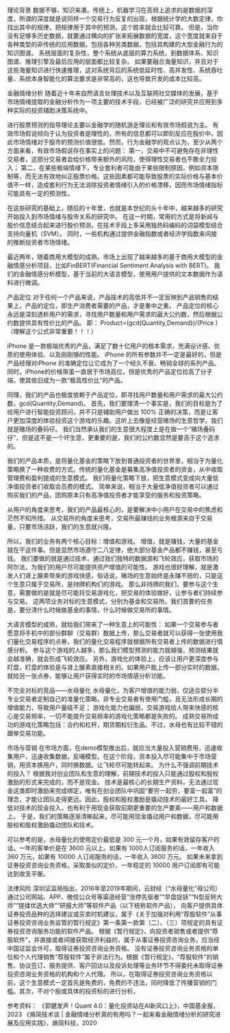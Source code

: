 理论背景
数据不够、知识来凑。传统上，机器学习在高频上追求的是数据的深度，所谓的深度就是说同样一个交易行为反复的出现，根据统计学的大数定律，你找出其中的规律，把规律用于其中的预测，这个胜率就会比较可靠。
但是，当你没有足够多历史数据，就要通过横向的扩张来拓展数据的宽度，这个宽度就来自于各种类型的非传统的应用数据，包括各种另类数据，包括其构建的大型金融行为的知识图谱。
系统层面的复杂性，整个系统从底层的算力系统，到数据体系、知识图谱、推理引擎及最后应用的层面都比较复杂。
如果要融合海量知识，并且对于这些海量知识进行快速推理，这对系统背后的系统低延时性、高并发性、系统吞吐量、系统本身智能化的算法要求是非常高的，这也导致开发的成本比较高。


金融情绪分析
随着近十年来自然语言处理技术以及互联网社交媒体的发展，基于市场情绪提取的金融分析作为一项主要的技术手段，已经被广泛的研究并应用到多种实际的投资辅助决策系统中。

进行股票预测的指导理论主要以金融学的随机游走理论和有效市场假说为主。
有效市场假说倾向于认为投资者是理性的，所有的信息都可以即刻反应在股价中，因此市场情绪对于股市的预测价值很低。然而，行为金融学的观点认为，至少从两个方面来看，有效市场假说存在事实上的问题：
第一，交易中不可避免存在非理性交易者，这部分交易者会给价格带来额外的风险，使得理性交易者也不敢全力投入；
第二，在某些极端情绪下，专业套利者可能由于某些限制原因，例如资本限制等，而无法有效地纠正股票价格。这些因素都可能导致股票的实际价格与基本价值不一样，造成套利行为无法消除投资者情绪引入的价格漂移，因而市场情绪指标可能具有一定的预测性。

在这些研究的基础上，随后的十年里，也就是本世纪的头十年中，越来越多的研究开始投入到市场情绪与股市关系的研究中。
在这一时期，常用的方式是将新闻与股价信息结合起来进行股价预测，在技术手段上多采用独热码编码的词袋模型结合支持向量机（SVM）。
同时，一些机构通过提供金融指数或者经济学指数来间接的推断投资者市场情绪。

最近两年，随着商用大模型的成熟，市场上出现了越来越多的基于商用大模型的金融情感分析项目，比如FinBERT(Financial Sentiment Analysis with BERT)。
我们的金融情感分析模型，基于当前的大语言模型，使用用户提供的文本数据作为语料进行微调。


产品定位
对于任何一个产品来说，产品技术的高低并不一定反映到产品销售的结果上，产品的定位，即生产消费者需要的产品，才是重中之重。
产品定位的核心永远是深刻透析用户的需求，寻找用户数量和用户需求的最大公约数，然后根据公约数提供具有性价比的产品。
即：
Product=(gcd⁡(Quantity,Demand))/(Price )
（理解这个公式非常重要！！！）

iPhone 是一款极端优秀的产品，满足了数十亿用户的根本需求，充满设计感、优质的使用体验、以及刚刚够的性能。
iPhone 的所有参数并不一定是最好的，但是产品经理对iPhone 的准确定位让它成为了一个经久不衰、畅销全球的系列产品。
同时，iPhone的价格带虽一直居于市场高位，但是优秀的产品定位拉高了分子端，使其依旧成为一款“极高性价比”的产品。

同理，我们的产品也极度依赖于产品定位，即寻找用户数量和用户需求的最大公约数，gcd⁡(Quantity,Demand)。
首先，我们要理清一个事实是，我们的目标是为了给用户进行智能投资顾问，并不只是辅助用户做出 100% 正确的决策，而是让客户更加深度的体验投资这个游戏的乐趣。这听上去像是经营赌场的生意哲学，我们就是赌场的叠码仔。
我们当然承认我们的生意很大程度上是在做一个“赌场叠码仔”，但是这不是一个坏生意，更重要的是，我们的公约数显然是要高于这个追求的。

我们的产品本质，是将量化基金的策略下放到普通投资者的世界里，相当于为量化策略换了一种收费的方式。传统的量化基金是募集高净值投资者的资金，从中收取管理费和盈利提成的生意模式。
我们将量化策略下放，把生意模式变成向大量低净值投资者们收取会员费的模式。
简单来说，相当于大量低净值投资者可以通过购买我们的产品，团购原本只有高净值投资者才能享受的服务和投资策略。

从用户的角度来思考，我们的产品最核心的，是要解决中小用户在交易中的焦虑和茫然不知所措。
从交易所的角度来思考，交易所最赚钱的业务根源来自于交易量，只要市场活跃，我们的生意就兴隆。

所以，我们的业务有两个核心目标：增值和游戏。
增值，就是赚钱，大量的基金就在干这件事。但是显然市场遵守二八定律，绝大部分基金产品都不赚钱，甚至亏钱。
我们要做的就是通过技术，通过我们独特的数据源和飞轮效应，获取市场的阿尔法，为我们的用户尽可能提供资产增值的可能性。
游戏也很好理解，就是激发人们肾上腺素带来的游戏快感，俗话说，赌场的生意始终是永赚不赔的，只是这个生意只属于交易所，是持牌机构们的游戏。
那么非持牌的我们，要参与这个生意，需要做的是就是尽可能将交易游戏化，把交易的体验做好，让参与者们持续参与交易。
这两项业务对标的生意模式，分别为基金和交易所。我们首要的任务是，要分清什么时候做基金的事情，什么时候做交易所的事情。

大语言模型的成熟，就给我们带来了一种生意上的可能性：
如果一个交易参与者愿意将手机中的部分群聊（交易群）数据上传，那么交易者就可以获得一张使用我们量化交易程序的点券，我们的量化交易程序就根据所有交易者上传的数据进行情感分析。
参与这个游戏的人越多，那么我们模型预测的能力就越强，预测结果就会越准确，就会形成飞轮效应。
另外，游戏化的体验上，应该让用户更深度参与盯盘，盯盘的体验是与肾上腺素直接相关的。如果用户能上传一部分实时的数据，就给另一张点券，能够让用户获得实时的市场情感分析功能。


不完全对标的竞品——水母量化
水母量化，为客户增值的能力弱，仅适合部分半专业交易者定制自己的准量化策略，非专业交易者有使用门槛，且无法形成长期的增值能力，导致用户量级不足；
游戏化能力也偏弱，交易游戏给人带来快感的核心是交易频率，一切不能提升交易频率的游戏化策略都是失败的。
成熟交易所成功的游戏化策略包括：合约和杠杆，期货期权衍生品。不过，水母也有比较不错的跟单交易功能。
 

市场与营销
在市场方面，在demo模型推出后，就应当大量投入营销费用，迅速收集用户，迅速收集数据，反哺模型。在这个阶段，资本投入尽可能集中于市场营销，用资本换用户，同时换数据。让飞轮尽可能转起来。
为什么不强调前期技术的投入？
根据我对创业团队和生意的理解，前期技术的投入只能通过股权和股权激励的形式来完成的，而不是现金。
技术是最核心的长期生产资料，无法通过现金这类即时激励来完成绑定，唯有在创业团队中巩固“要穷一起穷，要富一起富”的理念，才能让团队走得更远。因此，股权和股权激励是撬动技术的最好工具。
降低对技术的现金投入，也有利于用现金获取前期更重要的生产要素——用户和数据上。
于是，我们的策略逐渐清晰起来，尽可能用现金撬动用户和数据，尽可能用股权和股权激励撬动团队和技术。

可以参考的是，水母量化的使用定价最低是 300 元一个月，如果有效留存客户的话，一年的客单价是在 3600 元以上。如果有 1000人订阅服务的话，一年收入 360 万元，如果有 10000 人订阅服务的话，一年收入 3600 万元。
如果未来拿到证券投资咨询业务资格，采取类似的定价，一年稳定的 10000 用户订阅即有可能达到收支平衡。


法律风险
深圳证监局指出，2016年至2019年期间，云财经（“水母量化”母公司）通过公司网站、APP、微信公众号等渠道经营“涨停先驱者”“早盘捉妖”“N型反转大师”“搓揉优选大师”“研报大师”等软件产品（以下统称软件产品），
向客户提供具体证券投资品种的选择建议或买卖时机建议，属于《关于加强对利用“荐股软件”从事证券投资咨询业务监管的暂行规定》第一条第一款第（二）、（三）项规定的具有证券投资咨询服务功能的软件产品。
根据《暂行规定》，向投资者销售或者提供“荐股软件”，并直接或者间接获取经济利益的，属于从事证券投资咨询业务，应当经中国证监会许可，取得证券投资咨询业务资格。
没有证券投资咨询业务资格的单位和个人代理销售“荐股软件”属于非法行为。根据《暂行规定》，“荐股软件”的销售、协议签订、服务提供、客户回访以及投诉处理等业务环节不得委托未取得证券投资咨询业务资格的机构和个人代理。
所以，在取得证券投资咨询业务资格以前，这个生意模式一定首先是免费的，免费的不违法，同时降低了传播营销的门槛。其次，不对个股或具体的投资标的进行分析。

参考资料：
《郭健发声！Quant 4.0：量化投资站在AI新风口上》，中国基金报，2023
《熵简技术谈 | 金融情绪分析真的有用吗？一起来看金融情绪分析的研究进展及应用实践》，熵简科技，2020
